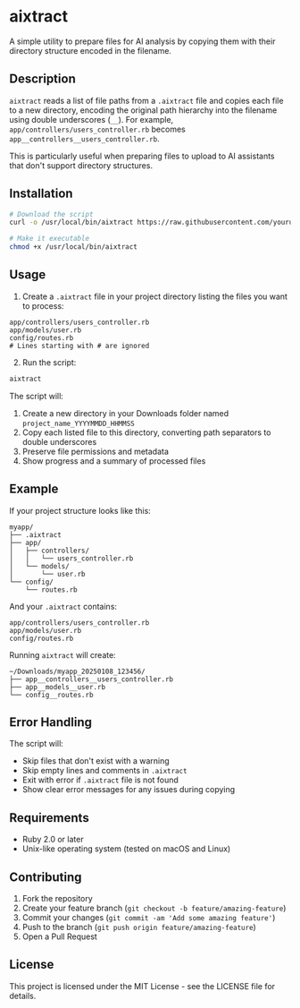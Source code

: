 # aixtract

A simple utility to prepare files for AI analysis by copying them with their directory structure encoded in the filename.

## Description

`aixtract` reads a list of file paths from a `.aixtract` file and copies each file to a new directory, encoding the original path hierarchy into the filename using double underscores (`__`). For example, `app/controllers/users_controller.rb` becomes `app__controllers__users_controller.rb`.

This is particularly useful when preparing files to upload to AI assistants that don't support directory structures.

## Installation

```bash
# Download the script
curl -o /usr/local/bin/aixtract https://raw.githubusercontent.com/yourusername/aixtract/main/aixtract.rb

# Make it executable
chmod +x /usr/local/bin/aixtract
```

## Usage

1. Create a `.aixtract` file in your project directory listing the files you want to process:

```plaintext
app/controllers/users_controller.rb
app/models/user.rb
config/routes.rb
# Lines starting with # are ignored
```

2. Run the script:

```bash
aixtract
```

The script will:

1. Create a new directory in your Downloads folder named `project_name_YYYYMMDD_HHMMSS`
2. Copy each listed file to this directory, converting path separators to double underscores
3. Preserve file permissions and metadata
4. Show progress and a summary of processed files

## Example

If your project structure looks like this:

```
myapp/
├── .aixtract
├── app/
│   ├── controllers/
│   │   └── users_controller.rb
│   └── models/
│       └── user.rb
└── config/
    └── routes.rb
```

And your `.aixtract` contains:

```plaintext
app/controllers/users_controller.rb
app/models/user.rb
config/routes.rb
```

Running `aixtract` will create:

```
~/Downloads/myapp_20250108_123456/
├── app__controllers__users_controller.rb
├── app__models__user.rb
└── config__routes.rb
```

## Error Handling

The script will:

- Skip files that don't exist with a warning
- Skip empty lines and comments in `.aixtract`
- Exit with error if `.aixtract` file is not found
- Show clear error messages for any issues during copying

## Requirements

- Ruby 2.0 or later
- Unix-like operating system (tested on macOS and Linux)

## Contributing

1. Fork the repository
2. Create your feature branch (`git checkout -b feature/amazing-feature`)
3. Commit your changes (`git commit -am 'Add some amazing feature'`)
4. Push to the branch (`git push origin feature/amazing-feature`)
5. Open a Pull Request

## License

This project is licensed under the MIT License - see the LICENSE file for details.
